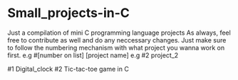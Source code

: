# Small_projects-in-C
Just a compilation of mini C programming language projects
As always, feel free to contribute as well and do any neccessary changes. Just make sure to follow the numbering mechanism with what project you wanna work on first. e.g #[number on list] [project name]  e.g #2 project_2

#1 Digital_clock
#2 Tic-tac-toe game in C
